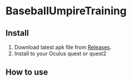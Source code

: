 # BaseballUmpireTraining

## Install
1. Download latest apk file from [Releases](https://github.com/InteractiveGraphicsLab/BaseballUmpireTraining/releases).
2. Install to your Oculus quest or quest2

## How to use
